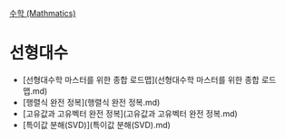 [수학 (Mathmatics)](../index.md)
# 선형대수

- [선형대수학 마스터를 위한 종합 로드맵](선형대수학 마스터를 위한 종합 로드맵.md)
- [행렬식 완전 정복](행렬식 완전 정복.md)
- [고유값과 고유벡터 완전 정복](고유값과 고유벡터 완전 정복.md)
- [특이값 분해(SVD)](특이값 분해(SVD).md)
